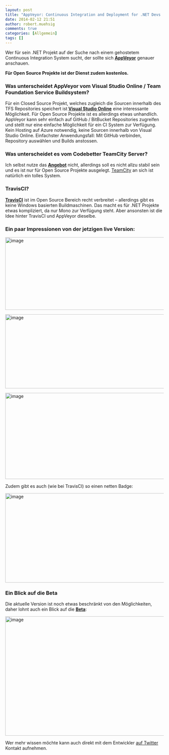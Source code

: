```yaml
---
layout: post
title: "AppVeyor: Continuous Integration and Deployment for .NET Devs  - TravisCI für .NET Devs"
date: 2014-02-12 21:51
author: robert.muehsig
comments: true
categories: [Allgemein]
tags: []
---
```

<p>Wer für sein .NET Projekt auf der Suche nach einem gehostetem Continuous Integration System sucht, der sollte sich <a href="http://www.appveyor.com/"><strong>AppVeyor</strong></a> genauer anschauen.</p> <p><strong>Für Open Source Projekte ist der Dienst zudem kostenlos.</strong></p> <h3>Was unterscheidet AppVeyor vom Visual Studio Online / Team Foundation Service Buildsystem?</h3> <p>Für ein Closed Source Projekt, welches zugleich die Sourcen innerhalb des TFS Repositories speichert ist<strong> </strong><a href="http://www.visualstudio.com/"><strong>Visual Studio Online</strong></a> eine interessante Möglichkeit. Für Open Source Projekte ist es allerdings etwas unhandlich. AppVeyor kann sehr einfach auf GitHub / BitBucket Repositories zugreifen und stellt nur eine einfache Möglichkeit für ein CI System zur Verfügung. Kein Hosting auf Azure notwendig, keine Sourcen innerhalb von Visual Studio Online. Einfachster Anwendungsfall: Mit GitHub verbinden, Repository auswählen und Builds anstossen.</p> <h3>Was unterscheidet es vom Codebetter TeamCity Server?</h3> <p>Ich selbst nutze das <a href="http://codebetter.com/codebetter-ci/"><strong>Angebot</strong></a> nicht, allerdings soll es nicht allzu stabil sein und es ist nur für Open Source Projekte ausgelegt. <a href="http://blog.codeinside.eu/?s=teamcity">TeamCity</a> an sich ist natürlich ein tolles System.</p> <h3>TravisCI?</h3> <p><a href="https://travis-ci.org/"><strong>TravisCI</strong></a> ist im Open Source Bereich recht verbreitet – allerdings gibt es keine Windows basierten Buildmaschinen. Das macht es für .NET Projekte etwas kompliziert, da nur Mono zur Verfügung steht. Aber ansonsten ist die Idee hinter TravisCI und AppVeyor dieselbe.</p> <h3>Ein paar Impressionen von der jetzigen live Version:</h3> <p><a href="{{BASE_PATH}}/assets/wp-images/image1991.png"><img title="image" style="border-top: 0px; border-right: 0px; background-image: none; border-bottom: 0px; padding-top: 0px; padding-left: 0px; border-left: 0px; display: inline; padding-right: 0px" border="0" alt="image" src="{{BASE_PATH}}/assets/wp-images/image_thumb1127.png" width="570" height="230"></a></p> <p><a href="{{BASE_PATH}}/assets/wp-images/image1992.png"><img title="image" style="border-top: 0px; border-right: 0px; background-image: none; border-bottom: 0px; padding-top: 0px; padding-left: 0px; border-left: 0px; display: inline; padding-right: 0px" border="0" alt="image" src="{{BASE_PATH}}/assets/wp-images/image_thumb1128.png" width="570" height="235"></a></p> <p><a href="{{BASE_PATH}}/assets/wp-images/image1993.png"><img title="image" style="border-top: 0px; border-right: 0px; background-image: none; border-bottom: 0px; padding-top: 0px; padding-left: 0px; border-left: 0px; display: inline; padding-right: 0px" border="0" alt="image" src="{{BASE_PATH}}/assets/wp-images/image_thumb1129.png" width="570" height="273"></a></p> <p>Zudem gibt es auch (wie bei TravisCI) so einen netten Badge:</p> <p><a href="{{BASE_PATH}}/assets/wp-images/image1994.png"><img title="image" style="border-top: 0px; border-right: 0px; background-image: none; border-bottom: 0px; padding-top: 0px; padding-left: 0px; border-left: 0px; display: inline; padding-right: 0px" border="0" alt="image" src="{{BASE_PATH}}/assets/wp-images/image_thumb1130.png" width="570" height="283"></a></p> <h3>Ein Blick auf die Beta</h3> <p>Die aktuelle Version ist noch etwas beschränkt von den Möglichkeiten, daher lohnt auch ein Blick auf die <a href="https://ci-beta.appveyor.com"><strong>Beta</strong></a>:</p> <p><a href="{{BASE_PATH}}/assets/wp-images/image1995.png"><img title="image" style="border-top: 0px; border-right: 0px; background-image: none; border-bottom: 0px; padding-top: 0px; padding-left: 0px; border-left: 0px; display: inline; padding-right: 0px" border="0" alt="image" src="{{BASE_PATH}}/assets/wp-images/image_thumb1131.png" width="570" height="378"></a></p> <p>Wer mehr wissen möchte kann auch direkt mit dem Entwickler <a href="https://twitter.com/appveyor">auf Twitter</a> Kontakt aufnehmen.</p>
